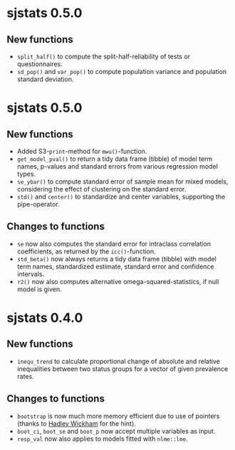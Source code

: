 # sjstats 0.5.0

## New functions

* `split_half()` to compute the split-half-reliability of tests or questionnaires.
* `sd_pop()` and `var_pop()` to compute population variance and population standard deviation.

# sjstats 0.5.0

## New functions

* Added S3-`print`-method for `mwu()`-function.
* `get_model_pval()` to return a tidy data frame (tibble) of model term names, p-values and standard errors from various regression model types.
* `se_ybar()` to compute standard error of sample mean for mixed models, considering the effect of clustering on the standard error.
* `std()` and `center()` to standardize and center variables, supporting the pipe-operator.

## Changes to functions

* `se` now also computes the standard error for intraclass correlation coefficients, as returned by the `icc()`-function.
* `std_beta()` now always returns a tidy data frame (tibble) with model term names, standardized estimate, standard error and confidence intervals.
* `r2()` now also computes alternative omega-squared-statistics, if null model is given.

# sjstats 0.4.0

## New functions
* `inequ_trend` to calculate proportional change of absolute and relative inequalities between two status groups for a vector of given prevalence rates.


## Changes to functions

* `bootstrap` is now much more memory efficient due to use of pointers (thanks to [Hadley Wickham](https://twitter.com/hadleywickham) for the hint).
* `boot_ci`, `boot_se` and `boot_p` now accept multiple variables as input.
* `resp_val` now also applies to models fitted with `nlme::lme`.
